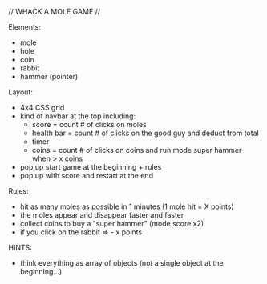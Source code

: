 // WHACK A MOLE GAME //

Elements:
- mole
- hole
- coin
- rabbit
- hammer (pointer)

Layout:
- 4x4 CSS grid
- kind of navbar at the top including:
    - score = count # of clicks on moles
    - health bar = count # of clicks on the good guy and deduct from total
    - timer
    - coins = count # of clicks on coins and run mode super hammer when > x coins
- pop up start game at the beginning + rules
- pop up with score and restart at the end

Rules: 
- hit as many moles as possible in 1 minutes (1 mole hit = X points)
- the moles appear and disappear faster and faster
- collect coins to buy a "super hammer" (mode score x2)
- if you click on the rabbit => - x points

HINTS:
- think everything as array of objects (not a single object at the beginning...)
